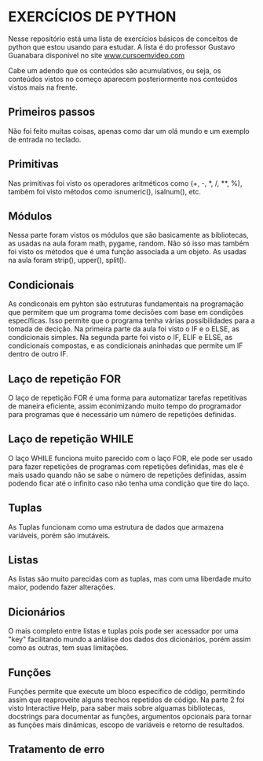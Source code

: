 # **EXERCÍCIOS DE PYTHON**
Nesse repositório está uma lista de exercícios básicos de conceitos de python que estou usando para estudar. A lista é do professor Gustavo Guanabara disponível no site www.cursoemvideo.com

Cabe um adendo que os conteúdos são acumulativos, ou seja, os conteúdos vistos no começo aparecem posteriormente nos conteúdos vistos mais na frente.

## **Primeiros passos**
Não foi feito muitas coisas, apenas como dar um olá mundo e um exemplo de entrada no teclado.

## **Primitivas**
Nas primitivas foi visto os operadores aritméticos como (+, -, *, /, **, %), também foi visto métodos como isnumeric(), isalnum(), etc.

## **Módulos**

Nessa parte foram vistos os módulos que são basicamente as bibliotecas, as usadas na aula foram math, pygame, random. Não só isso mas também foi visto os métodos que é uma função associada a um objeto. As usadas na aula foram strip(), upper(), split().

## **Condicionais**

As condiconais em pyhton são estruturas fundamentais na programação que permitem que um programa tome decisões com base em condições específicas. Isso permite que o programa tenha várias possibilidades para a tomada de decição. Na primeira parte da aula foi visto o IF e o ELSE, as condicionais simples. Na segunda parte foi visto o IF, ELIF e ELSE, as condicionais compostas, e as condicionais aninhadas que permite um IF dentro de outro IF.

## **Laço de repetição FOR**

O laço de repetição FOR é uma forma para automatizar tarefas repetitivas de maneira eficiente, assim econimizando muito tempo do programador para programas que é necessário um número de repetições definidas. 

## **Laço de repetição WHILE**

O laço WHILE funciona muito parecido com o laço FOR, ele pode ser usado para fazer repetições de programas com repetições definidas, mas ele é mais usado quando não se sabe o número de repetições definidas, assim podendo ficar até o infinito caso não tenha uma condição que tire do laço.

## **Tuplas**

As Tuplas funcionam como uma estrutura de dados que armazena variáveis, porém são imutáveis. 

## **Listas**

As listas são muito parecidas com as tuplas, mas com uma liberdade muito maior, podendo fazer alterações.

## **Dicionários**

O mais completo entre listas e tuplas pois pode ser acessador por uma "key" facilitando mundo a anlálise dos dados dos dicionários, porém assim como as outras, tem suas limitações.

## **Funções**

Funções permite que execute um bloco específico de código, permitindo assim que reaproveite alguns trechos repetidos de código. Na parte 2 foi visto Interactive Help, para saber mais sobre alguamas bibliotecas, docstrings para documentar as funções, argumentos opcionais para tornar as funções mais dinâmicas, escopo de variáveis e retorno de resultados.

## **Tratamento de erro**